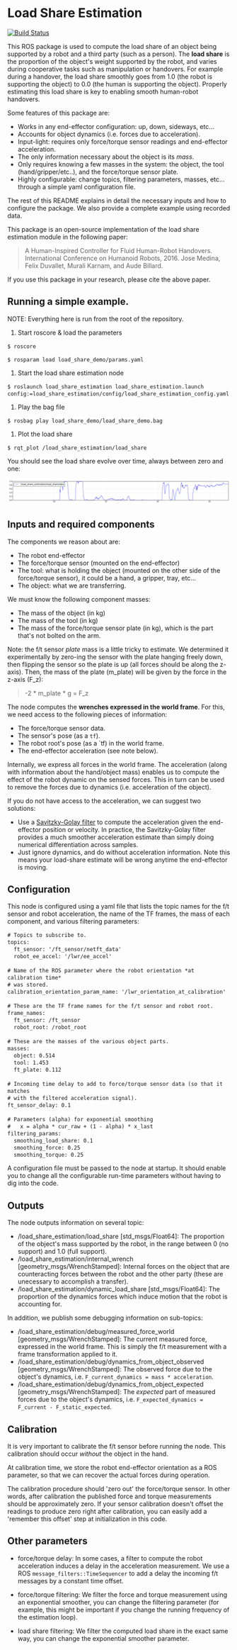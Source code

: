 # Load Share Estimation
[![Build Status](https://travis-ci.com/epfl-lasa/load-share-estimation.svg?token=BqUQb763tsVV4QyzLgBy&branch=master)](https://travis-ci.com/epfl-lasa/load-share-estimation)

This ROS package is used to compute the load share of an object being supported by a robot and a third party (such as a person).
The **load share** is the proportion of the object's weight supported by the robot, and varies during cooperative tasks such as manipulation or handovers.
For example during a handover, the load share smoothly goes from 1.0 (the robot is supporting the object) to 0.0 (the human is supporting the object).
Properly estimating this load share is key to enabling smooth human-robot handovers.

Some features of this package are:

 - Works in any end-effector configuration: up, down, sideways, etc...
 - Accounts for object dynamics (i.e. forces due to acceleration).
 - Input-light: requires only force/torque sensor readings and end-effector acceleration.
 - The only information necessary about the object is its *mass*.
 - Only requires knowing a few masses in the system: the object, the tool (hand/gripper/etc..), and the force/torque sensor plate.
 - Highly configurable: change topics, filtering parameters, masses, etc... through a simple yaml configuration file.

The rest of this README explains in detail the necessary inputs and how to configure the package.
We also provide a complete example using recorded data.

This package is an open-source implementation of the load share estimation module in the following paper:

> A Human-Inspired Controller for Fluid Human-Robot Handovers. International Conference on Humanoid Robots, 2016. Jose Medina, Felix Duvallet, Murali Karnam, and Aude Billard.

If you use this package in your research, please cite the above paper.

## Running a simple example.

NOTE: Everything here is run from the root of the repository.

1. Start roscore & load the parameters
```
$ roscore
```
```
$ rosparam load load_share_demo/params.yaml
```

1. Start the load share estimation node
```
$ roslaunch load_share_estimation load_share_estimation.launch config:=load_share_estimation/config/load_share_estimation_config.yaml
```
1. Play the bag file
```
$ rosbag play load_share_demo/load_share_demo.bag
```
1. Plot the load share
```
$ rqt_plot /load_share_estimation/load_share
```

You should see the load share evolve over time, always between zero and one:

![Load Share](load_share_demo/load_share_result.png)

## Inputs and required components

The components we reason about are:
 - The robot end-effector
 - The force/torque sensor (mounted on the end-effector)
 - The tool: what is holding the object (mounted on the other side of the force/torque sensor), it could be a hand, a gripper, tray, etc...
 - The object: what we are transferring.

We must know the following component masses:

 - The mass of the object (in kg)
 - The mass of the tool (in kg)
 - The mass of the force/torque sensor plate (in kg), which is the part that's not bolted on the arm.

Note: the f/t sensor *plate* mass is a little tricky to estimate.
We determined it experimentally by zero-ing the sensor with the plate hanging
freely down, then flipping the sensor so the plate is up (all forces should be
along the z-axis).
Then, the mass of the plate (m_plate) will be given by the force in the z-axis (F_z):

> -2 * m_plate * g = F_z

The node computes the **wrenches expressed in the world frame**.
For this, we need access to the following pieces of information:

  - The force/torque sensor data.
  - The sensor's pose (as a `tf`).
  - The robot root's pose (as a `tf) in the world frame.
  - The end-effector acceleration (see note below).

Internally, we express all forces in the world frame.
The acceleration (along with information about the hand/object mass) enables us to compute the effect of the robot dynamic on the sensed forces.
This in turn can be used to remove the forces due to dynamics (i.e. acceleration of the object).

If you do not have access to the acceleration, we can suggest two solutions:
  - Use a [Savitzky-Golay filter](https://github.com/epfl-lasa/sg_differentiation)
    to compute the acceleration given the end-effector position or velocity.
    In practice, the Savitzky-Golay filter provides a much smoother acceleration
    estimate than simply doing numerical differentiation across samples.
  - Just ignore dynamics, and do without acceleration information. Note this
    means your load-share estimate will be wrong anytime the end-effector is
    moving.

## Configuration

This node is configured using a yaml file that lists the topic names for the
f/t sensor and robot acceleration, the name of the TF frames, the mass of
each component, and various filtering parameters:

```
# Topics to subscribe to.
topics:
  ft_sensor: '/ft_sensor/netft_data'
  robot_ee_accel: '/lwr/ee_accel'

# Name of the ROS parameter where the robot orientation *at calibration time*
# was stored.
calibration_orientation_param_name: '/lwr_orientation_at_calibration'

# These are the TF frame names for the f/t sensor and robot root.
frame_names:
  ft_sensor: /ft_sensor
  robot_root: /robot_root

# These are the masses of the various object parts.
masses:
  object: 0.514
  tool: 1.453
  ft_plate: 0.112

# Incoming time delay to add to force/torque sensor data (so that it matches
# with the filtered acceleration signal).
ft_sensor_delay: 0.1

# Parameters (alpha) for exponential smoothing
#   x = alpha * cur_raw + (1 - alpha) * x_last
filtering_params:
  smoothing_load_share: 0.1
  smoothing_force: 0.25
  smoothing_torque: 0.25
```

A configuration file must be passed to the node at startup.
It should enable you to change all the configurable run-time parameters without
having to dig into the code.

## Outputs

The node outputs information on several topic:

 * /load_share_estimation/load_share [std_msgs/Float64]:
   The proportion of the object's mass supported by the
   robot, in the range between 0 (no support) and 1.0 (full support).
 * /load_share_estimation/internal_wrench [geometry_msgs/WrenchStamped]:
   Internal forces on the object that are
   counteracting forces between the robot and the other party (these are
   unecessary to accomplish a transfer).
 * /load_share_estimation/dynamic_load_share [std_msgs/Float64]:
   The proportion of the dynamics forces which induce motion that the robot
   is accounting for.

In addition, we publish some debugging information on sub-topics:

 * /load_share_estimation/debug/measured_force_world [geometry_msgs/WrenchStamped]:
   The current measured force, expressed in the world frame. This is simply the
   f/t measurement with a frame transformation applied to it.
 * /load_share_estimation/debug/dynamics_from_object_observed [geometry_msgs/WrenchStamped]:
   The observed force due to the object's dynamics, i.e.
   `F_current_dynamics = mass * acceleration`.
 * /load_share_estimation/debug/dynamics_from_object_expected [geometry_msgs/WrenchStamped]:
   The *expected* part of measured forces due to the object's dynamics, i.e.
   `F_expected_dynamics = F_current - F_static_expected`.


## Calibration

It is very important to calibrate the f/t sensor before running the node.
This calibration should occur *without* the object in the hand.

At calibration time, we store the robot end-effector orientation as a ROS
parameter, so that we can recover the actual forces during operation.

The calibration procedure should 'zero out' the force/torque sensor. In other
words, after calibration the published force and torque measurements should be
approximately zero.
If your sensor calibration doesn't offset the readings to produce zero right
after calibration, you can easily add a 'remember this offset' step at
initialization in this code.


## Other parameters

 - force/torque delay: In some cases, a filter to compute the robot acceleration
   induces a delay in the acceleration measurement. We use a ROS
   `message_filters::TimeSequencer` to add a delay the incoming f/t messages
   by a constant time offset.

 - force/torque filtering: We filter the force and torque measurement using an
   exponential smoother, you can change the filtering parameter (for example,
   this might be important if you change the running frequency of the estimation
   loop).

 - load share filtering: We filter the computed load share in the exact same
   way, you can change the exponential smoother parameter.
